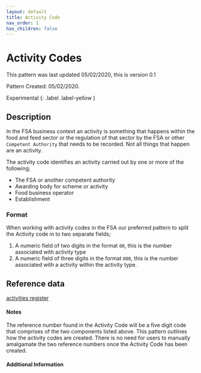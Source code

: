 ```yaml
---
layout: default
title: Activity Code
nav_order: 1
has_children: false
---
```


# Activity Codes
This pattern was last updated 05/02/2020, this is version 0.1

Pattern Created: 05/02/2020.

Experimental {: .label .label-yellow }

## Description
In the FSA business context an activity is something that happens within the food and feed sector or the regulation of that sector by the FSA or other `Competent Authority` that needs to be recorded. Not all things that happen are an activity.

The activity code identifies an activity carried out by one or more of the following;

-   The FSA or another competent authority
-   Awarding body for scheme or activity
-   Food business operator
-   Establishment

### Format
When working with activity codes in the FSA our preferred pattern to split the Activity code in to two separate fields;
1. A numeric field of two digits in the format `00`, this is the number associated with activity type
2. A numeric field of three digits in the format `000`, this is the number associated with a activity within the activity type.

## Reference data
 [activities register](https://data.food.gov.uk/codes/organisation/_activities)


#### Notes
The reference number found in the Activity Code will be a five digit code that comprises of the two components listed above.  This pattern outlines how the activity codes are created.  There is no need for users to manually amalgamate the two reference numbers once the Activity Code has been created.

#### Additional Information
